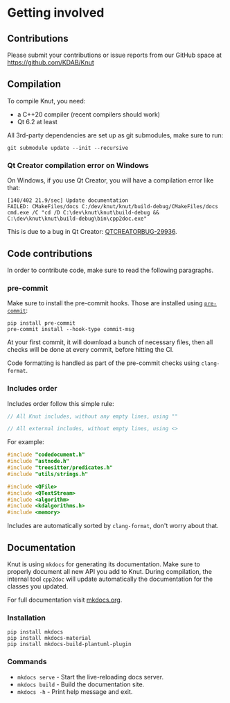 # Getting involved

## Contributions

Please submit your contributions or issue reports from our GitHub space at <https://github.com/KDAB/Knut>

## Compilation

To compile Knut, you need:

- a C++20 compiler (recent compilers should work)
- Qt 6.2 at least

All 3rd-party dependencies are set up as git submodules, make sure to run:

```
git submodule update --init --recursive
```

### Qt Creator compilation error on Windows

On Windows, if you use Qt Creator, you will have a compilation error like that:

```
[140/402 21.9/sec] Update documentation
FAILED: CMakeFiles/docs C:/dev/knut/knut/build-debug/CMakeFiles/docs
cmd.exe /C "cd /D C:\dev\knut\knut\build-debug && C:\dev\knut\knut\build-debug\bin\cpp2doc.exe"
```

This is due to a bug in Qt Creator: [QTCREATORBUG-29936](https://bugreports.qt.io/browse/QTCREATORBUG-29963).

## Code contributions

In order to contribute code, make sure to read the following paragraphs.

### pre-commit

Make sure to install the pre-commit hooks. Those are installed using [`pre-commit`](https://pre-commit.com/):

```
pip install pre-commit
pre-commit install --hook-type commit-msg
```

At your first commit, it will download a bunch of necessary files, then all checks will be done at every commit, before hitting the CI.

Code formatting is handled as part of the pre-commit checks using `clang-format`.

### Includes order

Includes order follow this simple rule:

```cpp
// All Knut includes, without any empty lines, using ""

// All external includes, without empty lines, using <>
```

For example:

```cpp
#include "codedocument.h"
#include "astnode.h"
#include "treesitter/predicates.h"
#include "utils/strings.h"

#include <QFile>
#include <QTextStream>
#include <algorithm>
#include <kdalgorithms.h>
#include <memory>
```

Includes are automatically sorted by `clang-format`, don't worry about that.

## Documentation

Knut is using `mkdocs` for generating its documentation. Make sure to properly document all new API you add to Knut. During compilation, the internal tool `cpp2doc` will update automatically the documentation for the classes you updated.

For full documentation visit [mkdocs.org](https://www.mkdocs.org/).

### Installation

```
pip install mkdocs
pip install mkdocs-material
pip install mkdocs-build-plantuml-plugin
```

### Commands

- `mkdocs serve` - Start the live-reloading docs server.
- `mkdocs build` - Build the documentation site.
- `mkdocs -h` - Print help message and exit.
